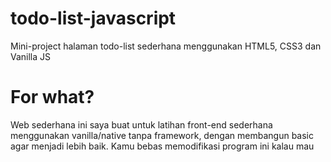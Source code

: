 # todo-list-javascript
Mini-project halaman todo-list sederhana menggunakan HTML5, CSS3 dan Vanilla JS
# For what?
Web sederhana ini saya buat untuk latihan front-end sederhana menggunakan vanilla/native tanpa framework, dengan membangun basic agar menjadi lebih baik. Kamu bebas memodifikasi program ini kalau mau

